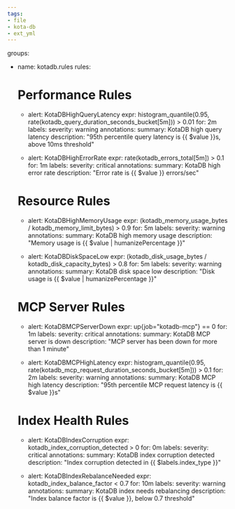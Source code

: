 ```yaml
---
tags:
- file
- kota-db
- ext_yml
---
```

groups:
- name: kotadb.rules
  rules:
  # Performance Rules
  - alert: KotaDBHighQueryLatency
    expr: histogram_quantile(0.95, rate(kotadb_query_duration_seconds_bucket[5m])) > 0.01
    for: 2m
    labels:
      severity: warning
    annotations:
      summary: KotaDB high query latency
      description: "95th percentile query latency is {{ $value }}s, above 10ms threshold"

  - alert: KotaDBHighErrorRate
    expr: rate(kotadb_errors_total[5m]) > 0.1
    for: 1m
    labels:
      severity: critical
    annotations:
      summary: KotaDB high error rate
      description: "Error rate is {{ $value }} errors/sec"

  # Resource Rules
  - alert: KotaDBHighMemoryUsage
    expr: (kotadb_memory_usage_bytes / kotadb_memory_limit_bytes) > 0.9
    for: 5m
    labels:
      severity: warning
    annotations:
      summary: KotaDB high memory usage
      description: "Memory usage is {{ $value | humanizePercentage }}"

  - alert: KotaDBDiskSpaceLow
    expr: (kotadb_disk_usage_bytes / kotadb_disk_capacity_bytes) > 0.8
    for: 5m
    labels:
      severity: warning
    annotations:
      summary: KotaDB disk space low
      description: "Disk usage is {{ $value | humanizePercentage }}"

  # MCP Server Rules
  - alert: KotaDBMCPServerDown
    expr: up{job="kotadb-mcp"} == 0
    for: 1m
    labels:
      severity: critical
    annotations:
      summary: KotaDB MCP server is down
      description: "MCP server has been down for more than 1 minute"

  - alert: KotaDBMCPHighLatency
    expr: histogram_quantile(0.95, rate(kotadb_mcp_request_duration_seconds_bucket[5m])) > 0.1
    for: 2m
    labels:
      severity: warning
    annotations:
      summary: KotaDB MCP high latency
      description: "95th percentile MCP request latency is {{ $value }}s"

  # Index Health Rules
  - alert: KotaDBIndexCorruption
    expr: kotadb_index_corruption_detected > 0
    for: 0m
    labels:
      severity: critical
    annotations:
      summary: KotaDB index corruption detected
      description: "Index corruption detected in {{ $labels.index_type }}"

  - alert: KotaDBIndexRebalanceNeeded
    expr: kotadb_index_balance_factor < 0.7
    for: 10m
    labels:
      severity: warning
    annotations:
      summary: KotaDB index needs rebalancing
      description: "Index balance factor is {{ $value }}, below 0.7 threshold"
